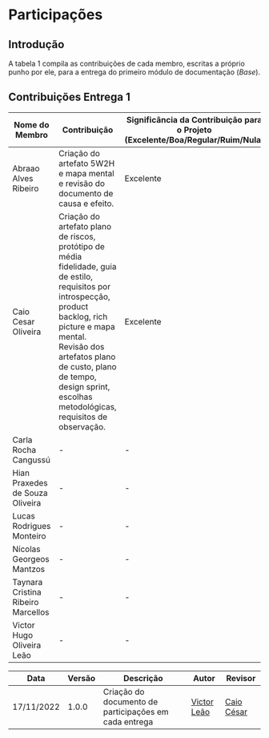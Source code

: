 # Participações 

## Introdução 

A tabela 1 compila as contribuições de cada membro, escritas a próprio punho por ele, para a entrega do primeiro módulo de documentação (*Base*).

## Contribuições Entrega 1

|           Nome do Membro           |                                  Contribuição                                   | Significância da Contribuição para o Projeto (Excelente/Boa/Regular/Ruim/Nula) |
| ---------------------------------- | ------------------------------------------------------------------------------- | ------------------------------------------------------------------------------ |
| Abraao Alves Ribeiro               | Criação do artefato 5W2H e mapa mental e revisão do documento de causa e efeito. |Excelente|
| Caio Cesar Oliveira                | Criação do artefato plano de riscos, protótipo de média fidelidade, guia de estilo, requisitos por introspecção, product backlog, rich picture e mapa mental. Revisão dos artefatos plano de custo, plano de tempo, design sprint, escolhas metodológicas, requisitos de observação.                                                                            | Excelente                                                                             |
| Carla Rocha Cangussú               | -                                                                               | -                                                                              |
| Hian Praxedes de Souza Oliveira    | -                                                                               | -                                                                              |
| Lucas Rodrigues Monteiro           | -                                                                               | -                                                                              |
| Nícolas Georgeos Mantzos           | -                                                                               | -                                                                              |
| Taynara Cristina Ribeiro Marcellos | -                                                                               | -                                                                              |
| Victor Hugo Oliveira Leão          | -                                                                               | -                                                                              |

|    Data    | Versão |            Descrição           |       Autor     |    Revisor    |
|  --------  |  ----  |            ----------          | --------------- |    -------    |
| 17/11/2022 |  1.0.0 |  Criação do documento de participações em cada entrega    |   [Victor Leão](https://github.com/victorleaoo)    |       [Caio César](https://github.com/oCaioOliveira)       |
